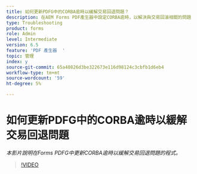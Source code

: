 ```yaml
---
title: 如何更新PDFG中的CORBA逾時以緩解交易回退問題？
description: 在AEM Forms PDF產生器中設定CORBA逾時，以解決與交易回滾相關的問題
type: Troubleshooting
product: forms
role: Admin
level: Intermediate
version: 6.5
feature: 'PDF 產生器  '
topic: 管理
index: y
source-git-commit: 65a40826d3be322673e116d98124c3cbfb1d6eb4
workflow-type: tm+mt
source-wordcount: '59'
ht-degree: 5%

---
```



# 如何更新PDFG中的CORBA逾時以緩解交易回退問題

*本影片說明在Forms PDFG中更新CORBA逾時以緩解交易回退問題的程式。*

>[!VIDEO](https://video.tv.adobe.com/v/335512?quality=9&learn=on)